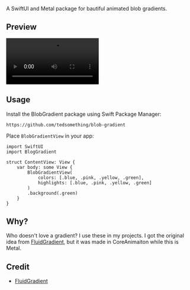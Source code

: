 A SwiftUI and Metal package for bautiful animated blob gradients.

## Preview

<video src="https://github.com/user-attachments/assets/c3407468-3dff-44bb-b9b3-4d7f10122564" width="250"></video>

## Usage

Install the BlobGradient package using Swift Package Manager:
```
https://github.com/tedsomething/blob-gradient
```

Place `BlobGradientView` in your app: 

```swiftui
import SwiftUI
import BlogGradient

struct ContentView: View {
    var body: some View {
        BlobGradientView(
            colors: [.blue, .pink, .yellow, .green],
            highlights: [.blue, .pink, .yellow, .green]
        )
        .background(.green)
    }
}

```

## Why?

Who doesn't love a gradient? I use these in my projects. I got the original idea from [FluidGradient](https://github.com/Cindori/FluidGradient/), but it was made in CoreAnimaiton while this is Metal.

## Credit

- [FluidGradient](https://github.com/Cindori/FluidGradient/)
